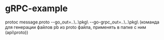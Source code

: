 # gRPC-example
protoc message.proto --go_out=..\\..\pkg\ --go-grpc_out=..\\..\pkg\ (команда для генерации файлов pb из proto файла, применять в папке с ним (api\proto\))
